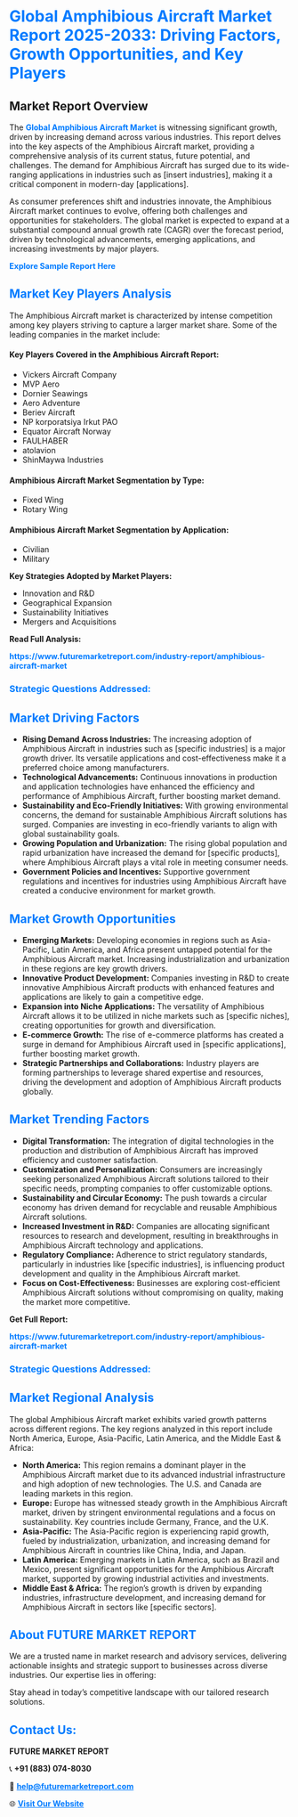 <h1 style="color: #007BFF;">Global Amphibious Aircraft Market Report 2025-2033: Driving Factors, Growth Opportunities, and Key Players</h1>

<section id="overview">
<h2>Market Report Overview</h2>
<p>The <a href="https://www.futuremarketreport.com/industry-report/amphibious-aircraft-market" style="color: #007BFF; text-decoration: none;"><strong>Global Amphibious Aircraft Market</strong></a> is witnessing significant growth, driven by increasing demand across various industries. This report delves into the key aspects of the Amphibious Aircraft market, providing a comprehensive analysis of its current status, future potential, and challenges. The demand for Amphibious Aircraft has surged due to its wide-ranging applications in industries such as [insert industries], making it a critical component in modern-day [applications].</p>
<p>As consumer preferences shift and industries innovate, the Amphibious Aircraft market continues to evolve, offering both challenges and opportunities for stakeholders. The global market is expected to expand at a substantial compound annual growth rate (CAGR) over the forecast period, driven by technological advancements, emerging applications, and increasing investments by major players.</p>
</section>

<section id="overview">
<p><a href="https://www.futuremarketreport.com/request-sample/reportId=62083" style="color: #007BFF; text-decoration: none;"><strong>Explore Sample Report Here</strong></a></p>
</section>

<section id="key-players">
<h2 style="color: #007BFF;">Market Key Players Analysis</h2>
<p>The Amphibious Aircraft market is characterized by intense competition among key players striving to capture a larger market share. Some of the leading companies in the market include:</p>
<h4>Key Players Covered in the Amphibious Aircraft Report:</h4>
<ul><li>Vickers Aircraft Company</li><li>MVP Aero</li><li>Dornier Seawings</li><li>Aero Adventure</li><li>Beriev Aircraft</li><li>NP korporatsiya Irkut PAO</li><li>Equator Aircraft Norway</li><li>FAULHABER</li><li>atolavion</li><li>ShinMaywa Industries</li></ul>
<h4>Amphibious Aircraft Market Segmentation by Type:</h4>
<ul><li>Fixed Wing</li><li>Rotary Wing</li></ul>

<h4>Amphibious Aircraft Market Segmentation by Application:</h4>
<ul><li>Civilian</li><li>Military</li></ul>
<p><strong>Key Strategies Adopted by Market Players:</strong></p>
<ul>
<li>Innovation and R&D</li>
<li>Geographical Expansion</li>
<li>Sustainability Initiatives</li>
<li>Mergers and Acquisitions</li>
</ul>
</section>

<section>
<p><strong>Read Full Analysis: </strong></p><a href="https://www.futuremarketreport.com/industry-report/amphibious-aircraft-market" style="color: #007BFF; text-decoration: none;"><strong>https://www.futuremarketreport.com/industry-report/amphibious-aircraft-market</strong></a>
<h3 style="color: #007BFF;">Strategic Questions Addressed:</h3>
</section>

<section id="driving-factors">
<h2 style="color: #007BFF;">Market Driving Factors</h2>
<ul>
<li><strong>Rising Demand Across Industries:</strong> The increasing adoption of Amphibious Aircraft in industries such as [specific industries] is a major growth driver. Its versatile applications and cost-effectiveness make it a preferred choice among manufacturers.</li>
<li><strong>Technological Advancements:</strong> Continuous innovations in production and application technologies have enhanced the efficiency and performance of Amphibious Aircraft, further boosting market demand.</li>
<li><strong>Sustainability and Eco-Friendly Initiatives:</strong> With growing environmental concerns, the demand for sustainable Amphibious Aircraft solutions has surged. Companies are investing in eco-friendly variants to align with global sustainability goals.</li>
<li><strong>Growing Population and Urbanization:</strong> The rising global population and rapid urbanization have increased the demand for [specific products], where Amphibious Aircraft plays a vital role in meeting consumer needs.</li>
<li><strong>Government Policies and Incentives:</strong> Supportive government regulations and incentives for industries using Amphibious Aircraft have created a conducive environment for market growth.</li>
</ul>
</section>

<section id="growth-opportunities">
<h2 style="color: #007BFF;">Market Growth Opportunities</h2>
<ul>
<li><strong>Emerging Markets:</strong> Developing economies in regions such as Asia-Pacific, Latin America, and Africa present untapped potential for the Amphibious Aircraft market. Increasing industrialization and urbanization in these regions are key growth drivers.</li>
<li><strong>Innovative Product Development:</strong> Companies investing in R&D to create innovative Amphibious Aircraft products with enhanced features and applications are likely to gain a competitive edge.</li>
<li><strong>Expansion into Niche Applications:</strong> The versatility of Amphibious Aircraft allows it to be utilized in niche markets such as [specific niches], creating opportunities for growth and diversification.</li>
<li><strong>E-commerce Growth:</strong> The rise of e-commerce platforms has created a surge in demand for Amphibious Aircraft used in [specific applications], further boosting market growth.</li>
<li><strong>Strategic Partnerships and Collaborations:</strong> Industry players are forming partnerships to leverage shared expertise and resources, driving the development and adoption of Amphibious Aircraft products globally.</li>
</ul>
</section>

<section id="trending-factors">
<h2 style="color: #007BFF;">Market Trending Factors</h2>
<ul>
<li><strong>Digital Transformation:</strong> The integration of digital technologies in the production and distribution of Amphibious Aircraft has improved efficiency and customer satisfaction.</li>
<li><strong>Customization and Personalization:</strong> Consumers are increasingly seeking personalized Amphibious Aircraft solutions tailored to their specific needs, prompting companies to offer customizable options.</li>
<li><strong>Sustainability and Circular Economy:</strong> The push towards a circular economy has driven demand for recyclable and reusable Amphibious Aircraft solutions.</li>
<li><strong>Increased Investment in R&D:</strong> Companies are allocating significant resources to research and development, resulting in breakthroughs in Amphibious Aircraft technology and applications.</li>
<li><strong>Regulatory Compliance:</strong> Adherence to strict regulatory standards, particularly in industries like [specific industries], is influencing product development and quality in the Amphibious Aircraft market.</li>
<li><strong>Focus on Cost-Effectiveness:</strong> Businesses are exploring cost-efficient Amphibious Aircraft solutions without compromising on quality, making the market more competitive.</li>
</ul>
</section>

<section>
<p><strong>Get Full Report: </strong></p><a href="https://www.futuremarketreport.com/industry-report/amphibious-aircraft-market" style="color: #007BFF; text-decoration: none;"><strong>https://www.futuremarketreport.com/industry-report/amphibious-aircraft-market</strong></a>
<h3 style="color: #007BFF;">Strategic Questions Addressed:</h3>
</section>


<section id="regional-analysis">
<h2 style="color: #007BFF;">Market Regional Analysis</h2>
<p>The global Amphibious Aircraft market exhibits varied growth patterns across different regions. The key regions analyzed in this report include North America, Europe, Asia-Pacific, Latin America, and the Middle East & Africa:</p>
<ul>
<li><strong>North America:</strong> This region remains a dominant player in the Amphibious Aircraft market due to its advanced industrial infrastructure and high adoption of new technologies. The U.S. and Canada are leading markets in this region.</li>
<li><strong>Europe:</strong> Europe has witnessed steady growth in the Amphibious Aircraft market, driven by stringent environmental regulations and a focus on sustainability. Key countries include Germany, France, and the U.K.</li>
<li><strong>Asia-Pacific:</strong> The Asia-Pacific region is experiencing rapid growth, fueled by industrialization, urbanization, and increasing demand for Amphibious Aircraft in countries like China, India, and Japan.</li>
<li><strong>Latin America:</strong> Emerging markets in Latin America, such as Brazil and Mexico, present significant opportunities for the Amphibious Aircraft market, supported by growing industrial activities and investments.</li>
<li><strong>Middle East & Africa:</strong> The region’s growth is driven by expanding industries, infrastructure development, and increasing demand for Amphibious Aircraft in sectors like [specific sectors].</li>
</ul>
</section>

<footer>
<h2 style="color: #007BFF;">About FUTURE MARKET REPORT</h2>
<p>We are a trusted name in market research and advisory services, delivering actionable insights and strategic support to businesses across diverse industries. Our expertise lies in offering:</p>

<p>Stay ahead in today’s competitive landscape with our tailored research solutions.</p>

<h2 style="color: #007BFF;">Contact Us:</h2>
<p><strong>FUTURE MARKET REPORT</strong></p>
<p>📞 <strong>+91 (883) 074-8030</strong></p>
<p>📧 <strong><a href="mailto:help@futuremarketreport.com" style="color: #007BFF;">help@futuremarketreport.com</a></strong></p>
<p>🌐 <strong><a href="https://www.futuremarketreport.com/" style="color: #007BFF;">Visit Our Website</a></strong></p>
</footer>
